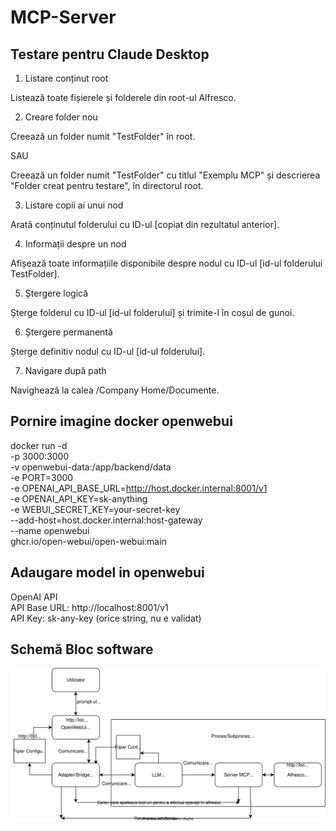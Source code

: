 # MCP-Server

## Testare pentru Claude Desktop

1. Listare conținut root

Listează toate fișierele și folderele din root-ul Alfresco.

2. Creare folder nou

Creează un folder numit "TestFolder" în root.

SAU

Creează un folder numit "TestFolder" cu titlul "Exemplu MCP" și descrierea "Folder creat pentru testare", în directorul root.

3. Listare copii ai unui nod

Arată conținutul folderului cu ID-ul [copiat din rezultatul anterior].

4. Informații despre un nod

Afișează toate informațiile disponibile despre nodul cu ID-ul [id-ul folderului TestFolder].

5. Ștergere logică

Șterge folderul cu ID-ul [id-ul folderului] și trimite-l în coșul de gunoi.

6. Ștergere permanentă

Șterge definitiv nodul cu ID-ul [id-ul folderului].

7. Navigare după path

Navighează la calea /Company Home/Documente.

## Pornire imagine docker openwebui

docker run -d \
  -p 3000:3000 \
  -v openwebui-data:/app/backend/data \
  -e PORT=3000 \
  -e OPENAI_API_BASE_URL=http://host.docker.internal:8001/v1 \
  -e OPENAI_API_KEY=sk-anything \
  -e WEBUI_SECRET_KEY=your-secret-key \
  --add-host=host.docker.internal:host-gateway \
  --name openwebui \
  ghcr.io/open-webui/open-webui:main

## Adaugare model in openwebui

OpenAI API \
API Base URL: http://localhost:8001/v1 \
API Key: sk-any-key (orice string, nu e validat)

## Schemă Bloc software

![Schema_Bloc](Schema_bloc.svg)